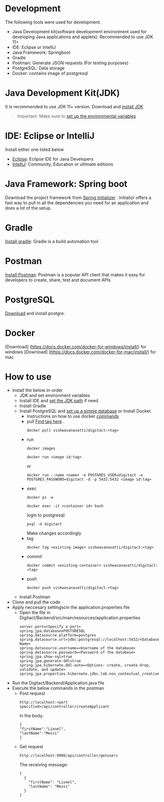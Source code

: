# Development

The following tools were used for development.
- Java Development kit(software development environment used for developing Java applications and applets): Recommended to use JDK 11+ 
- IDE: Eclipse or IntelliJ 
- Java Framework: Springboot
- Gradle
- Postman: Generate JSON requests (For testing purposes)
- PostgreSQL: Data storage
- Docker: contains image of postgresql

# Java Development Kit(JDK)
It is recommended to use JDK 11+ version.
Download and [install JDK](https://www.oracle.com/java/technologies/javase-downloads.html)
> Important: Make sure to [set up the environmental variables](https://www.java.com/en/download/help/path.xml)

# IDE: Eclipse or IntelliJ
Install either one listed below
- [Eclipse](https://www.eclipse.org/downloads/packages/release/luna/sr2/eclipse-ide-java-developers): Eclipse IDE for Java Developers 
- [IntelliJ](https://www.jetbrains.com/idea/download/#section=windows): Community, Education or ultimate editions 

# Java Framework: Spring boot
Download the project framework from [Spring Initializer](https://start.spring.io/) : Initializr offers a fast way to pull in all the dependencies you need for an application and does a lot of the setup.

# Gradle
[Install gradle](https://gradle.org/install/): Gradle is a build automation tool

# Postman
[Install Postman](https://www.postman.com/downloads/): Postman is a popular API client that makes it easy for developers to create, share, test and document APIs

# PostgreSQL
[Download](https://www.postgresql.org/download/) and install postgre.

# Docker 
[Download] (https://docs.docker.com/docker-for-windows/install/) for windows 
[Download] (https://docs.docker.com/docker-for-mac/install/) for mac

# How to use

- Install the below in-order
  - JDK and set environment variables
  - Install IDE and [set the JDK path](https://www.jetbrains.com/help/idea/sdk.html) if need. 
  - Install Gradle
  - Install PostgreSQL and [set up a simple database](https://www.postgresqltutorial.com/) or Install Docker.
	- Instructions on how to use docker [commands](https://docs.docker.com/engine/reference/commandline/docker/)
	- pull
		[Find tag here](https://hub.docker.com/repository/docker/vishwasanavatti/digitact/tags?page=1) . 
		```
		docker pull vishwasanavatti/digitact:<tag>
		```
	- run
		```
		docker images
		```
		```
		docker run <image id:tag>
		```
		or
		```
		docker run --name <name> -e POSTGRES_USER=digitact -e POSTGRES_PASSWORD=digitact -d -p 5432:5432 <image id:tag>
		```
	- exec
		```
		docker ps -a
		```
		```
		docker exec -it <container id> bash
		```
		login to postgresql:
		```
		psql -U digitact
		```
		Make changes accordingly
	- tag
		```
		docker tag <existing-image> vishwasanavatti/digitact:<tag>
		```
	- commit
		```
		docker commit <existing-container> vishwasanavatti/digitact:<tag>
		```
	- push
		```
		docker push vishwasanavatti/digitact:<tag>
		```		
  - Install Postman 
- Clone and pull the code
- Apply neccesary settingscin the application.properties file
  - Open the file in Digitact/Backend/src/main/resources/application.properties 
      ```
      server.port=<Specify a port>
      spring.jpa.database=POSTGRESQL
      spring.datasource.platform=postgres
      spring.datasource.url=jdbc:postgresql://localhost:5432/<Database Name>
      spring.datasource.username=<Username of the database>
      spring.datasource.password=<Password of the database>
      spring.jpa.show-sql=true
      spring.jpa.generate-ddl=true
      spring.jpa.hibernate.ddl-auto=<Options: create, create-drop, validate, and update>
      spring.jpa.properties.hibernate.jdbc.lob.non_contextual_creation=true
     ```
- Run the Digitact/Backend/Application.java file
- Execute the below commands in the postman
  - Post request
    ```
    http://localhost:<port specified>/api/controller/createApplicant
    ```
    In the body:
    ```
    {
    "firstName":"Lionel",
    "lastName":"Messi"
    }
    ```
  - Get request
    ```
    http://localhost:9090/api/controller/getusers
    ```
    The receiving message:
    ```
    [
      {
        "firstName": "Lionel",
        "lastName": "Messi"
      }
    ]
    ```


